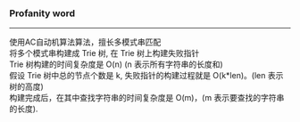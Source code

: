 ### Profanity word
* * *
使用AC自动机算法算法，擅长多模式串匹配  
将多个模式串构建成 Trie 树, 在 Trie 树上构建失败指针  
Trie 树构建的时间复杂度是 O(n) (n 表示所有字符串的长度和)  
假设 Trie 树中总的节点个数是 k, 失败指针的构建过程就是 O(k*len)。(len 表示树的高度)  
构建完成后，在其中查找字符串的时间复杂度是 O(m)，(m 表示要查找的字符串的长度).  

